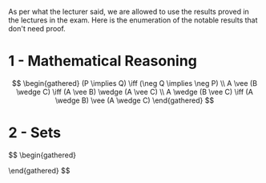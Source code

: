 As per what the lecturer said, we are allowed to use the results proved in the lectures in the exam. Here is the enumeration of the notable results that don't need proof.

# 1 - Mathematical Reasoning
$$
\begin{gathered}
(P \implies Q) \iff (\neg Q \implies \neg P) \\
A \vee (B \wedge C) \iff (A \vee B) \wedge (A \vee C) \\
A \wedge (B \vee C) \iff (A \wedge B) \vee (A \wedge C)
\end{gathered}
$$
# 2 - Sets
$$
\begin{gathered}

\end{gathered}
$$